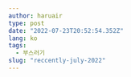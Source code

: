 ```yaml
---
author: haruair
type: post
date: "2022-07-23T20:52:54.352Z"
lang: ko
tags:
  - 부스러기
slug: "reccently-july-2022"
---
```


